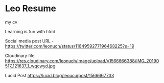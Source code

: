 # Leo Resume
 my cv


Learning is fun with html

Social media post URL - https://twitter.com/leonuch/status/1164959277196468225?s=19

Cloudinary file https://res.cloudinary.com/leonuch/image/upload/v1566666388/IMG_20190517_121637_1_wqcwyd.jpg

Lucid Post https://lucid.blog/leoucu/post/1566667733
